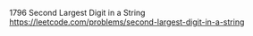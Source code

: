 1796 Second Largest Digit in a String https://leetcode.com/problems/second-largest-digit-in-a-string